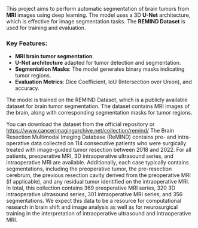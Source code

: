 This project aims to perform automatic segmentation of brain tumors from **MRI** images using deep learning. The model uses a 3D **U-Net** architecture, which is effective for image segmentation tasks. The **REMIND Dataset** is used for training and evaluation.

### Key Features:
- **MRI brain tumor segmentation**.
- **U-Net architecture** adapted for tumor detection and segmentation.
- **Segmentation Masks**: The model generates binary masks indicating tumor regions.
- **Evaluation Metrics**: Dice Coefficient, IoU (Intersection over Union), and accuracy.

The model is trained on the REMIND Dataset, which is a publicly available dataset for brain tumor segmentation. The dataset contains MRI images of the brain, along with corresponding segmentation masks for tumor regions.

You can download the dataset from the official repository or https://www.cancerimagingarchive.net/collection/remind/
The Brain Resection Multimodal Imaging Database (ReMIND) contains pre- and intra-operative data collected on 114 consecutive patients who were surgically treated with image-guided tumor resection between 2018 and 2022. For all patients, preoperative MRI, 3D intraoperative ultrasound series, and intraoperative MRI are available. Additionally, each case typically contains segmentations, including the preoperative tumor, the pre-resection cerebrum, the previous resection cavity derived from the preoperative MRI (if applicable), and any residual tumor identified on the intraoperative MRI. In total, this collection contains 369 preoperative MRI series, 320 3D intraoperative ultrasound series, 301 intraoperative MRI series, and 356 segmentations. We expect this data to be a resource for computational research in brain shift and image analysis as well as for neurosurgical training in the interpretation of intraoperative ultrasound and intraoperative MRI.
